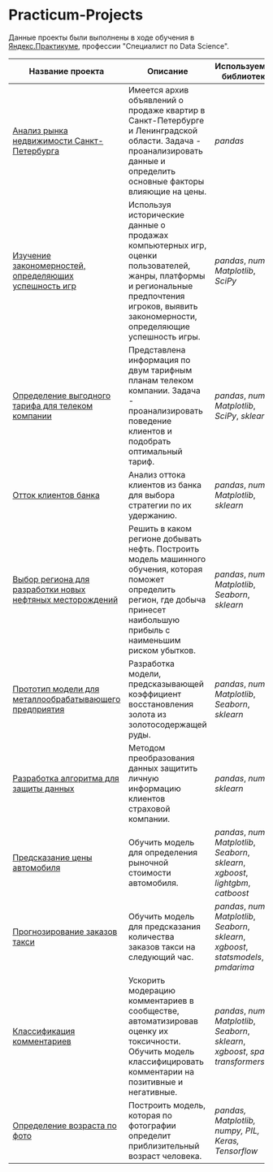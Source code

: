 # Practicum-Projects

Данные проекты были выполнены в ходе обучения в [Яндекс.Практикуме](https://praktikum.yandex.ru/data-scientist), профессии "Специалист по Data Science".

| Название проекта | Описание | Используемые библиотеки |
| --- | --- | --- |
| [Анализ рынка недвижимости Санкт-Петербурга](https://github.com/mikhail-ma/Practicum-Projects/tree/main/saint_petersburg_flats) | Имеется архив объявлений о продаже квартир в Санкт-Петербурге и Ленинградской области. Задача - проанализировать данные и определить основные факторы влияющие на цены. | *pandas* |
| [Изучение закономерностей, определяющих успешность игр](https://github.com/mikhail-ma/Practicum-Projects/tree/main/popular_games) | Используя исторические данные о продажах компьютерных игр, оценки пользователей, жанры, платформы и региональные предпочтения игроков, выявить закономерности, определяющие успешность игры. | *pandas*, *numpy*, *Matplotlib*, *SciPy*|
| [Определение выгодного тарифа для телеком компании](https://github.com/mikhail-ma/Practicum-Projects/tree/main/mobile_tariffs) | Представлена информация по двум тарифным планам телеком компании. Задача - проанализировать поведение клиентов и подобрать оптимальный тариф. | *pandas*, *numpy*, *Matplotlib*, *SciPy*, *sklearn* |
| [Отток клиентов банка](https://github.com/mikhail-ma/Practicum-Projects/tree/main/customer_churn) | Анализ оттока клиентов из банка для выбора стратегии по их удержанию. | *pandas*, *numpy*, *Matplotlib*, *sklearn* |
| [Выбор региона для разработки новых нефтяных месторождений](https://github.com/mikhail-ma/Practicum-Projects/tree/main/oil_fields) | Решить в каком регионе добывать нефть. Построить модель машинного обучения, которая поможет определить регион, где добыча принесет наибольшую прибыль с наименьшим риском убытков.| *pandas*, *numpy*, *Matplotlib*, *Seaborn*, *sklearn*|
| [Прототип модели для металлообрабатывающего предприятия](https://github.com/mikhail-ma/Practicum-Projects/tree/main/metal_processing) | Разработка модели, предсказывающей коэффициент восстановления золота из золотосодержащей руды. | *pandas*, *numpy*, *Matplotlib*, *Seaborn*, *sklearn* |
| [Разработка алгоритма для защиты данных](https://github.com/mikhail-ma/Practicum-Projects/tree/main/data_protection)| Методом преобразования данных защитить личную информацию клиентов страховой компании.  | *pandas*, *numpy*, *sklearn* |
| [Предсказание цены автомобиля](https://github.com/mikhail-ma/Practicum-Projects/tree/main/car_prices) | Обучить модель для определения рыночной стоимости автомобиля. | *pandas*, *numpy*, *Matplotlib*, *Seaborn*, *sklearn*, *xgboost*, *lightgbm*, *catboost* |
| [Прогнозирование заказов такси](https://github.com/mikhail-ma/Practicum-Projects/tree/main/time_series) | Обучить модель для предсказания количества заказов такси на следующий час. | *pandas*, *numpy*, *Matplotlib*, *Seaborn*, *sklearn*, *xgboost*, *statsmodels*, *pmdarima* |
| [Классификация комментариев](https://github.com/mikhail-ma/Practicum-Projects/tree/main/toxic_comments) | Ускорить модерацию комментариев в сообществе, автоматизировав оценку их токсичности. Обучить модель классифицировать комментарии на позитивные и негативные. | *pandas*, *numpy*, *Matplotlib*, *Seaborn*, *sklearn*, *xgboost*, *spacy*, *transformers* |
| [Определение возраста по фото](https://github.com/mikhail-ma/Practicum-Projects/tree/main/toxic_comments) | Построить модель, которая по фотографии определит приблизительный возраст человека. | *pandas, Matplotlib, numpy, PIL, Keras, Tensorflow* |
